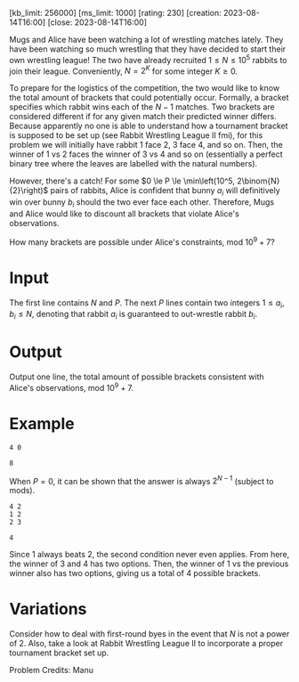 [kb_limit: 256000]
[ms_limit: 1000]
[rating: 230]
[creation: 2023-08-14T16:00]
[close:    2023-08-14T16:00]

Mugs and Alice have been watching a lot of wrestling matches lately. They have been watching so much wrestling that they have decided to start their own wrestling league! The two have already recruited $1 \le N \le 10^5$ rabbits to join their league. Conveniently, $N = 2^K$ for some integer $K \ge 0$.

To prepare for the logistics of the competition, the two would like to know the total amount of brackets that could potentially occur. Formally, a bracket specifies which rabbit wins each of the $N - 1$ matches. Two brackets are considered different if for any given match their predicted winner differs. Because apparently no one is able to understand how a tournament bracket is supposed to be set up (see Rabbit Wrestling League II fmi), for this problem we will initially have rabbit $1$ face $2$, $3$ face $4$, and so on. Then, the winner of $1$ vs $2$ faces the winner of $3$ vs $4$ and so on (essentially a perfect binary tree where the leaves are labelled with the natural numbers).

However, there's a catch! For some $0 \le P \le \min\left(10^5, 2\binom{N}{2}\right)$ pairs of rabbits, Alice is confident that bunny $a_i$ will definitively win over bunny $b_i$ should the two ever face each other. Therefore, Mugs and Alice would like to discount all brackets that violate Alice's observations.

How many brackets are possible under Alice's constraints, mod $10^9 + 7$?

# Input

The first line contains $N$ and $P$. The next $P$ lines contain two integers $1 \le a_i, b_i \le N$, denoting that rabbit $a_i$ is guaranteed to out-wrestle rabbit $b_i$. 

# Output

Output one line, the total amount of possible brackets consistent with Alice's observations, mod $10^9 + 7$.

# Example

```in
4 0
```
```out
8
```

When $P = 0$, it can be shown that the answer is always $2^{N-1}$ (subject to mods).

```in
4 2
1 2
2 3
```
```out
4
```
Since $1$ always beats $2$, the second condition never even applies. From here, the winner of $3$ and $4$ has two options. Then, the winner of $1$ vs the previous winner also has two options, giving us a total of $4$ possible brackets.

# Variations
Consider how to deal with first-round byes in the event that $N$ is not a power of 2. Also, take a look at Rabbit Wrestling League II to incorporate a proper tournament bracket set up.

Problem Credits: Manu